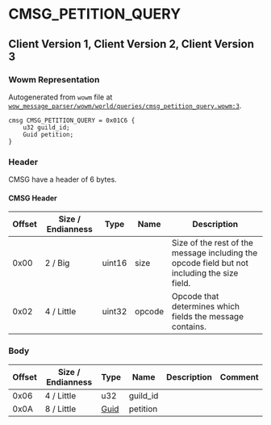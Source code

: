 # CMSG_PETITION_QUERY

## Client Version 1, Client Version 2, Client Version 3

### Wowm Representation

Autogenerated from `wowm` file at [`wow_message_parser/wowm/world/queries/cmsg_petition_query.wowm:3`](https://github.com/gtker/wow_messages/tree/main/wow_message_parser/wowm/world/queries/cmsg_petition_query.wowm#L3).
```rust,ignore
cmsg CMSG_PETITION_QUERY = 0x01C6 {
    u32 guild_id;
    Guid petition;
}
```
### Header

CMSG have a header of 6 bytes.

#### CMSG Header

| Offset | Size / Endianness | Type   | Name   | Description |
| ------ | ----------------- | ------ | ------ | ----------- |
| 0x00   | 2 / Big           | uint16 | size   | Size of the rest of the message including the opcode field but not including the size field.|
| 0x02   | 4 / Little        | uint32 | opcode | Opcode that determines which fields the message contains.|

### Body

| Offset | Size / Endianness | Type | Name | Description | Comment |
| ------ | ----------------- | ---- | ---- | ----------- | ------- |
| 0x06 | 4 / Little | u32 | guild_id |  |  |
| 0x0A | 8 / Little | [Guid](../spec/packed-guid.md) | petition |  |  |

